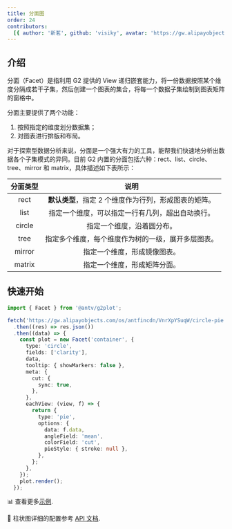 ```yaml
---
title: 分面图
order: 24
contributors:
  [{ author: '新茗', github: 'visiky', avatar: 'https://gw.alipayobjects.com/zos/antfincdn/KAeYPA3TV0/avatar.jpeg' }]
---
```


<!-- ### 用法建议 -->
## 介绍

分面（Facet）是指利用 G2 提供的 View 递归嵌套能力，将一份数据按照某个维度分隔成若干子集，然后创建一个图表的集合，将每一个数据子集绘制到图表矩阵的窗格中。

分面主要提供了两个功能：

1. 按照指定的维度划分数据集；
2. 对图表进行排版和布局。

对于探索型数据分析来说，分面是一个强大有力的工具，能帮我们快速地分析出数据各个子集模式的异同。目前 G2 内置的分面包括六种：rect、list、circle、tree、mirror 和 matrix，具体描述如下表所示：

| **分面类型** |                       **说明**                        |
| :----------: | :---------------------------------------------------: |
|     rect     | **默认类型**，指定 2 个维度作为行列，形成图表的矩阵。 |
|     list     |   指定一个维度，可以指定一行有几列，超出自动换行。    |
|    circle    |              指定一个维度，沿着圆分布。               |
|     tree     |  指定多个维度，每个维度作为树的一级，展开多层图表。   |
|    mirror    |             指定一个维度，形成镜像图表。              |
|    matrix    |             指定一个维度，形成矩阵分面。              |

## 快速开始

<div class='sign'>

```ts
import { Facet } from '@antv/g2plot';

fetch('https://gw.alipayobjects.com/os/antfincdn/VnrXpYSuqW/circle-pie.json')
  .then((res) => res.json())
  .then((data) => {
    const plot = new Facet('container', {
      type: 'circle',
      fields: ['clarity'],
      data,
      tooltip: { showMarkers: false },
      meta: {
        cut: {
          sync: true,
        },
      },
      eachView: (view, f) => {
        return {
          type: 'pie',
          options: {
            data: f.data,
            angleField: 'mean',
            colorField: 'cut',
            pieStyle: { stroke: null },
          },
        };
      },
    });
    plot.render();
  });

```

</div>

📊 查看更多<a href="/zh/examples/plugin/facet#column" target='blank'>示例</a>.

🎨 柱状图详细的配置参考 [API 文档](/zh/docs/api/advanced-plots/facet).

</div>
